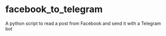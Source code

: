 # facebook_to_telegram
A python script to read a post from Facebook and send it with a Telegram bot
